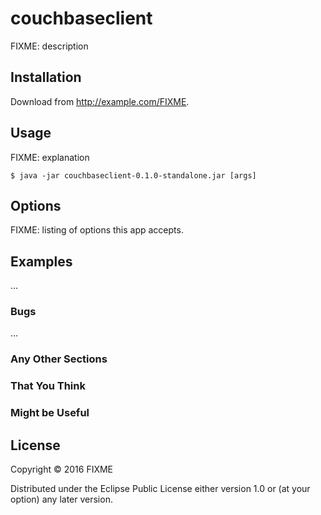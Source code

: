 # couchbaseclient

FIXME: description

## Installation

Download from http://example.com/FIXME.

## Usage

FIXME: explanation

    $ java -jar couchbaseclient-0.1.0-standalone.jar [args]

## Options

FIXME: listing of options this app accepts.

## Examples

...

### Bugs

...

### Any Other Sections
### That You Think
### Might be Useful

## License

Copyright © 2016 FIXME

Distributed under the Eclipse Public License either version 1.0 or (at
your option) any later version.
